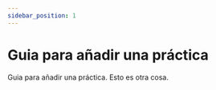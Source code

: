 ```yaml
---
sidebar_position: 1
---
```


# Guia para añadir una práctica

Guia para añadir una práctica.
Esto es otra cosa.
